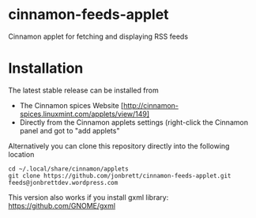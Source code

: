 cinnamon-feeds-applet
=====================

Cinnamon applet for fetching and displaying RSS feeds

Installation
============
The latest stable release can be installed from
* The Cinnamon spices Website [http://cinnamon-spices.linuxmint.com/applets/view/149]
* Directly from the Cinnamon applets settings (right-click the Cinnamon panel and got to "add applets"

Alternatively you can clone this repository directly into the following location
```
cd ~/.local/share/cinnamon/applets
git clone https://github.com/jonbrett/cinnamon-feeds-applet.git feeds@jonbrettdev.wordpress.com
```

This version also works if you install gxml library:
https://github.com/GNOME/gxml

